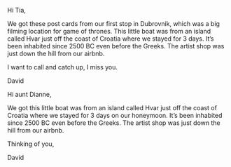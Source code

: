 Hi Tia,

We got these post cards from our first stop in Dubrovnik, which was a big filming location for game of thrones. This little boat was from an island called Hvar just off the coast of Croatia where we stayed for 3 days. It’s been inhabited since 2500 BC even before the Greeks. The artist shop was just down the hill from our airbnb. 

I want to call and catch up, I miss you. 

David

Hi aunt Dianne,

We got this little boat was from an island called Hvar just off the coast of Croatia where we stayed for 3 days on our honeymoon. It’s been inhabited since 2500 BC even before the Greeks. The artist shop was just down the hill from our airbnb. 

Thinking of you,

David